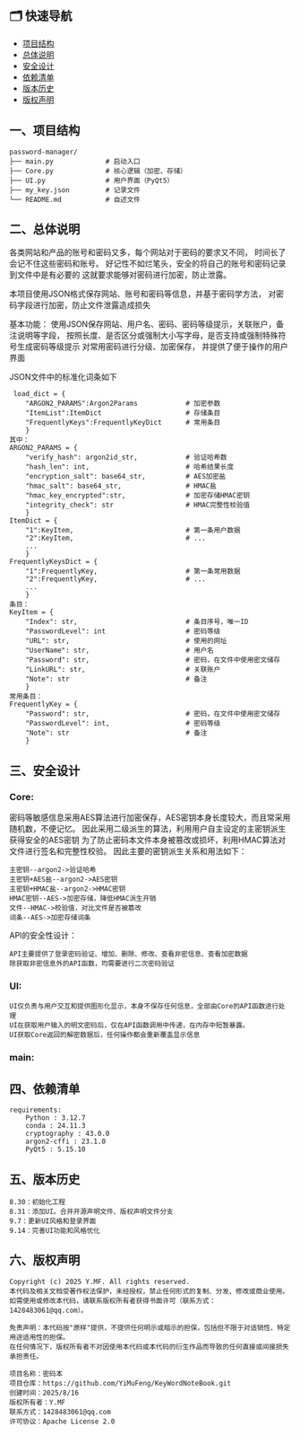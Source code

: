 ## 🗂️ 快速导航  
- [项目结构](#一项目结构)
- [总体说明](#二总体说明)
- [安全设计](#三安全设计)
- [依赖清单](#四依赖清单)
- [版本历史](#五版本历史)  
- [版权声明](#六版权声明)

## 一、项目结构
    password-manager/
    ├── main.py             # 启动入口
    ├── Core.py             # 核心逻辑（加密、存储）
    ├── UI.py               # 用户界面（PyQt5）
    ├── my_key.json         # 记录文件
    └── README.md           # 自述文件

## 二、总体说明
各类网站和产品的账号和密码又多，每个网站对于密码的要求又不同，
时间长了会记不住这些密码和账号。
好记性不如烂笔头，安全的将自己的账号和密码记录到文件中是有必要的
这就要求能够对密码进行加密，防止泄露。

本项目使用JSON格式保存网站、账号和密码等信息，并基于密码学方法，
对密码字段进行加密，防止文件泄露造成损失

基本功能：
使用JSON保存网站、用户名、密码、密码等级提示，关联账户，备注说明等字段，
按照长度、是否区分或强制大小写字母，是否支持或强制特殊符号生成密码等级提示
对常用密码进行分级、加密保存， 并提供了便于操作的用户界面

JSON文件中的标准化词条如下

     load_dict = {
        "ARGON2_PARAMS":Argon2Params            # 加密参数
        "ItemList":ItemDict                     # 存储条目
        "FrequentlyKeys":FrequentlyKeyDict      # 常用条目
        }
    其中：
    ARGON2_PARAMS = {                           
        "verify_hash": argon2id_str,            # 验证哈希数
        "hash_len": int,                        # 哈希结果长度
        "encryption_salt": base64_str,          # AES加密盐
        "hmac_salt": base64_str,                # HMAC盐
        "hmac_key_encrypted":str,               # 加密存储HMAC密钥
        "integrity_check": str                  # HMAC完整性校验值
        }
    ItemDict = {
        "1":KeyItem,                            # 第一条用户数据
        "2":KeyItem,                            # ...
        ...
        }
    FrequentlyKeysDict = {
        "1":FrequentlyKey,                      # 第一条常用数据
        "2":FrequentlyKey,                      # ...
        ...
        }
    条目：
    KeyItem = {
        "Index": str,                           # 条目序号，唯一ID
        "PasswordLevel": int                    # 密码等级
        "URL": str,                             # 使用的网址
        "UserName": str,                        # 用户名
        "Password": str,                        # 密码，在文件中使用密文储存
        "LinkURL": str,                         # 关联账户
        "Note": str                             # 备注
        }   
    常用条目：
    FrequentlyKey = {
        "Password": str,                        # 密码，在文件中使用密文储存
        "PasswordLevel": int,                   # 密码等级
        "Note": str                             # 备注
        }

## 三、安全设计
### Core:
密码等敏感信息采用AES算法进行加密保存，AES密钥本身长度较大，而且常采用随机数，不便记忆。
因此采用二级派生的算法，利用用户自主设定的主密钥派生获得安全的AES密钥
为了防止密码本文件本身被篡改或损坏，利用HMAC算法对文件进行签名和完整性校验。
因此主要的密钥派生关系和用法如下：

    主密钥--argon2->验证哈希
    主密钥+AES盐--argon2->AES密钥
    主密钥+HMAC盐--argon2->HMAC密钥
    HMAC密钥--AES->加密存储，降低HMAC派生开销
    文件--HMAC->校验值，对比文件是否被篡改
    词条--AES->加密存储词条
API的安全性设计：

    API主要提供了登录密码验证、增加、删除、修改、查看非密信息、查看加密数据
    除获取非密信息外的API函数，均需要进行二次密码验证
### UI:
    UI仅负责与用户交互和提供图形化显示，本身不保存任何信息，全部由Core的API函数进行处理
    UI在获取用户输入的明文密码后，仅在API函数调用中传递，在内存中短暂暴露。
    UI获取Core返回的解密数据后，任何操作都会重新覆盖显示信息
### main:

## 四、依赖清单
    requirements:
        Python : 3.12.7
        conda : 24.11.3
        cryptography : 43.0.0
        argon2-cffi : 23.1.0
        PyQt5 : 5.15.10

## 五、版本历史
    8.30：初始化工程
    8.31：添加UI。合并开源声明文件、版权声明文件分支
    9.7：更新UI风格和登录界面
    9.14：完善UI功能和风格优化

## 六、版权声明
    Copyright (c) 2025 Y.MF. All rights reserved.
    本代码及相关文档受著作权法保护，未经授权，禁止任何形式的复制、分发、修改或商业使用。
    如需使用或修改本代码，请联系版权所有者获得书面许可（联系方式：1428483061@qq.com）。
    
    免责声明：本代码按"原样"提供，不提供任何明示或暗示的担保，包括但不限于对适销性、特定用途适用性的担保。
    在任何情况下，版权所有者不对因使用本代码或本代码的衍生作品而导致的任何直接或间接损失承担责任。
    
    项目名称：密码本
    项目仓库：https://github.com/YiMuFeng/KeyWordNoteBook.git
    创建时间：2025/8/16
    版权所有者：Y.MF
    联系方式：1428483061@qq.com
    许可协议：Apache License 2.0
